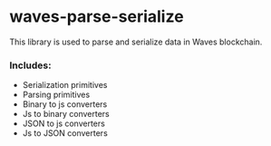 # waves-parse-serialize

This library is used to parse and serialize data in Waves blockchain.

### Includes:
- Serialization primitives
- Parsing primitives
- Binary to js converters
- Js to binary converters
- JSON to js converters
- Js to JSON converters